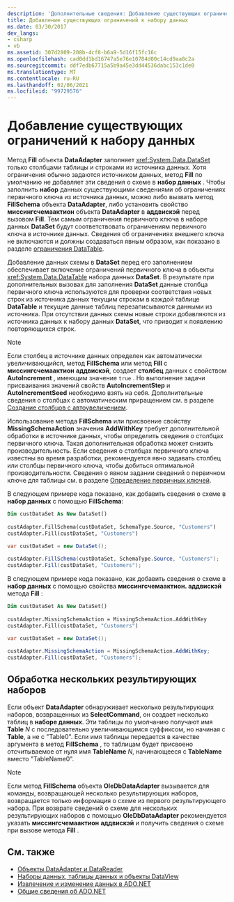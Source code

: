 ```yaml
---
description: 'Дополнительные сведения: Добавление существующих ограничений в набор данных'
title: Добавление существующих ограничений к набору данных
ms.date: 03/30/2017
dev_langs:
- csharp
- vb
ms.assetid: 307d2809-208b-4cf8-b6a9-5d16f15fc16c
ms.openlocfilehash: cad0dd1bd16747a5e76e10784d00c14cd9aa8c2a
ms.sourcegitcommit: ddf7edb67715a5b9a45e3dd44536dabc153c1de0
ms.translationtype: MT
ms.contentlocale: ru-RU
ms.lasthandoff: 02/06/2021
ms.locfileid: "99729576"
---
```

# <a name="adding-existing-constraints-to-a-dataset"></a>Добавление существующих ограничений к набору данных

Метод **Fill** объекта **DataAdapter** заполняет <xref:System.Data.DataSet> только столбцами таблицы и строками из источника данных. Хотя ограничения обычно задаются источником данных, метод **Fill** по умолчанию не добавляет эти сведения о схеме в **набор данных** . Чтобы заполнить **набор** данных существующими сведениями об ограничениях первичного ключа из источника данных, можно либо вызвать метод **FillSchema** объекта **DataAdapter**, либо установить свойство **миссингсчемаактион** объекта **DataAdapter** в **аддвискэй** перед вызовом **Fill**. Тем самым ограничения первичного ключа в наборе данных **DataSet** будут соответствовать ограничениям первичного ключа в источнике данных. Сведения об ограничениях внешнего ключа не включаются и должны создаваться явным образом, как показано в разделе [ограничения DataTable](./dataset-datatable-dataview/datatable-constraints.md).  
  
Добавление данных схемы в **DataSet** перед его заполнением обеспечивает включение ограничений первичного ключа в объекты <xref:System.Data.DataTable> набора данных **DataSet**. В результате при дополнительных вызовах для заполнения **DataSet** данные столбца первичного ключа используются для проверки соответствия новых строк из источника данных текущим строкам в каждой таблице **DataTable** и текущие данные таблиц перезаписываются данными из источника. При отсутствии данных схемы новые строки добавляются из источника данных к набору данных **DataSet**, что приводит к появлению повторяющихся строк.  
  
> [!NOTE]
> Если столбец в источнике данных определен как автоматически увеличивающийся, метод **FillSchema** или метод **Fill** с **миссингсчемаактион** **аддвискэй**, создает **столбец** данных с свойством **AutoIncrement** , имеющим значение `true` . Но выполнение задачи присваивания значений свойств **AutoIncrementStep** и **AutoIncrementSeed** необходимо взять на себя. Дополнительные сведения о столбцах с автоматическим приращением см. в разделе [Создание столбцов с автоувеличением](./dataset-datatable-dataview/creating-autoincrement-columns.md).  
  
Использование метода **FillSchema** или присвоение свойству **MissingSchemaAction** значения **AddWithKey** требует дополнительной обработки в источнике данных, чтобы определить сведения о столбцах первичного ключа. Такая дополнительная обработка может снизить производительность. Если сведения о столбцах первичного ключа известны во время разработки, рекомендуется явно задавать столбец или столбцы первичного ключа, чтобы добиться оптимальной производительности. Сведения о явном задании сведений о первичном ключе для таблицы см. в разделе [Определение первичных ключей](./dataset-datatable-dataview/defining-primary-keys.md).
  
В следующем примере кода показано, как добавить сведения о схеме в **набор данных** с помощью **FillSchema**:
  
```vb  
Dim custDataSet As New DataSet()  
  
custAdapter.FillSchema(custDataSet, SchemaType.Source, "Customers")  
custAdapter.Fill(custDataSet, "Customers")  
```  
  
```csharp  
var custDataSet = new DataSet();  
  
custAdapter.FillSchema(custDataSet, SchemaType.Source, "Customers");  
custAdapter.Fill(custDataSet, "Customers");  
```  
  
В следующем примере кода показано, как добавить сведения о схеме в **набор данных** с помощью свойства **миссингсчемаактион. аддвискэй** метода **Fill** :
  
```vb  
Dim custDataSet As New DataSet()  
  
custAdapter.MissingSchemaAction = MissingSchemaAction.AddWithKey  
custAdapter.Fill(custDataSet, "Customers")  
```  
  
```csharp  
var custDataSet = new DataSet();  
  
custAdapter.MissingSchemaAction = MissingSchemaAction.AddWithKey;  
custAdapter.Fill(custDataSet, "Customers");  
```  
  
## <a name="handling-multiple-result-sets"></a>Обработка нескольких результирующих наборов  

Если объект **DataAdapter** обнаруживает несколько результирующих наборов, возвращенных из **SelectCommand**, он создает несколько таблиц в **наборе данных**. Эти таблицы по умолчанию получают имя **Table** *N* с последовательно увеличивающимся суффиксом, но начиная с **Table**, а не с "Table0". Если имя таблицы передается в качестве аргумента в метод **FillSchema** , то таблицам будет присвоено отсчитываемое от нуля имя **TableName** *N*, начинающееся с **TableName** вместо "TableName0".  
  
> [!NOTE]
> Если метод **FillSchema** объекта **OleDbDataAdapter** вызывается для команды, возвращающей несколько результирующих наборов, возвращается только информация о схеме из первого результирующего набора. При возврате сведений о схеме для нескольких результирующих наборов с помощью **OleDbDataAdapter** рекомендуется указать **миссингсчемаактион** **аддвискэй** и получить сведения о схеме при вызове метода **Fill** .  
  
## <a name="see-also"></a>См. также

- [Объекты DataAdapter и DataReader](dataadapters-and-datareaders.md)
- [Наборы данных, таблицы данных и объекты DataView](./dataset-datatable-dataview/index.md)
- [Извлечение и изменение данных в ADO.NET](retrieving-and-modifying-data.md)
- [Общие сведения об ADO.NET](ado-net-overview.md)
